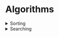 # Algorithms
<details>
  <summary>Sorting</summary>
  
  #### Bubble 
    
  #### Selection
  #### Insertion
  #### Merge
  #### Quicksort
  #### Counting 
  
</details>

<details>
  <summary>Searching</summary>


